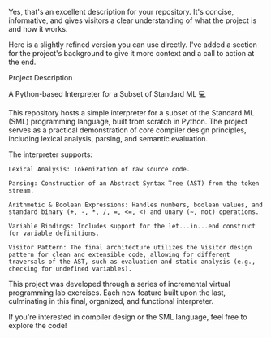 Yes, that's an excellent description for your repository. It's concise, informative, and gives visitors a clear understanding of what the project is and how it works.

Here is a slightly refined version you can use directly. I've added a section for the project's background to give it more context and a call to action at the end.

Project Description

A Python-based Interpreter for a Subset of Standard ML 💻

This repository hosts a simple interpreter for a subset of the Standard ML (SML) programming language, built from scratch in Python. The project serves as a practical demonstration of core compiler design principles, including lexical analysis, parsing, and semantic evaluation.

The interpreter supports:

    Lexical Analysis: Tokenization of raw source code.

    Parsing: Construction of an Abstract Syntax Tree (AST) from the token stream.

    Arithmetic & Boolean Expressions: Handles numbers, boolean values, and standard binary (+, -, *, /, =, <=, <) and unary (~, not) operations.

    Variable Bindings: Includes support for the let...in...end construct for variable definitions.

    Visitor Pattern: The final architecture utilizes the Visitor design pattern for clean and extensible code, allowing for different traversals of the AST, such as evaluation and static analysis (e.g., checking for undefined variables).

This project was developed through a series of incremental virtual programming lab exercises. Each new feature built upon the last, culminating in this final, organized, and functional interpreter.

If you're interested in compiler design or the SML language, feel free to explore the code!
